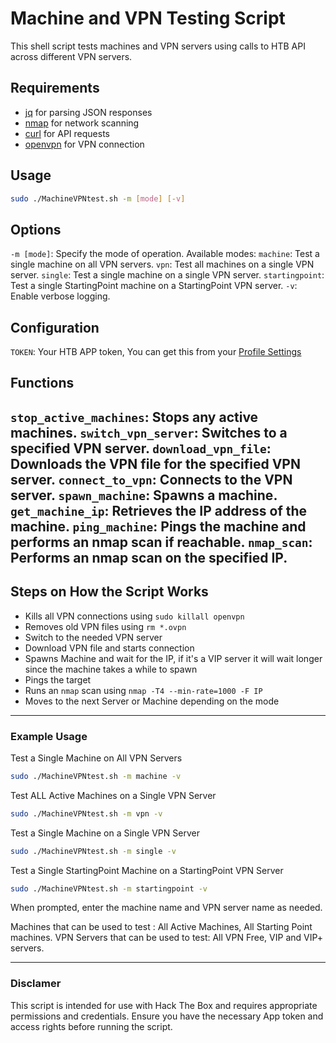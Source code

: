 # Machine and VPN Testing Script

This shell script tests machines and VPN servers using calls to HTB API across different VPN servers.

## Requirements

- [jq](https://stedolan.github.io/jq/) for parsing JSON responses
- [nmap](https://nmap.org/) for network scanning
- [curl](https://curl.se/) for API requests
- [openvpn](https://openvpn.net/) for VPN connection

## Usage

```bash
sudo ./MachineVPNtest.sh -m [mode] [-v]
```

## Options
`-m [mode]`: Specify the mode of operation. Available modes:
    `machine`: Test a single machine on all VPN servers.
    `vpn`: Test all machines on a single VPN server.
`single`: Test a single machine on a single VPN server.
`startingpoint`: Test a single StartingPoint machine on a StartingPoint VPN server.
`-v`: Enable verbose logging.


## Configuration
`TOKEN`: Your HTB APP token, You can get this from your [Profile Settings](https://app.hackthebox.com/profile/settings)
## Functions

`stop_active_machines`: Stops any active machines.
`switch_vpn_server`: Switches to a specified VPN server.
`download_vpn_file`: Downloads the VPN file for the specified VPN server.
`connect_to_vpn`: Connects to the VPN server.
`spawn_machine`: Spawns a machine.
`get_machine_ip`: Retrieves the IP address of the machine.
`ping_machine`: Pings the machine and performs an nmap scan if reachable.
`nmap_scan`: Performs an nmap scan on the specified IP.
---
## Steps on How the Script Works
- Kills all VPN connections using `sudo killall openvpn` 
- Removes old VPN files using `rm *.ovpn` 
- Switch to the needed VPN server 
- Download VPN file and starts connection 
- Spawns Machine and wait for the IP, if it's a VIP server it will wait longer since the machine takes a while to spawn 
- Pings the target 
- Runs an `nmap` scan using `nmap -T4 --min-rate=1000 -F IP`
- Moves to the next Server or Machine depending on the mode

---
### Example Usage
Test a Single Machine on All VPN Servers
```bash
sudo ./MachineVPNtest.sh -m machine -v
```
Test ALL Active Machines on a Single VPN Server
```bash
sudo ./MachineVPNtest.sh -m vpn -v
```
Test a Single Machine on a Single VPN Server
```bash
sudo ./MachineVPNtest.sh -m single -v
```
Test a Single StartingPoint Machine on a StartingPoint VPN Server
```bash
sudo ./MachineVPNtest.sh -m startingpoint -v
```
When prompted, enter the machine name and VPN server name as needed.

Machines that can be used to test : All Active Machines, All Starting Point machines. 
VPN Servers that can be used to test: All VPN Free, VIP and VIP+ servers.

----
### Disclamer
This script is intended for use with Hack The Box and requires appropriate permissions and credentials. Ensure you have the necessary App token and access rights before running the script.
